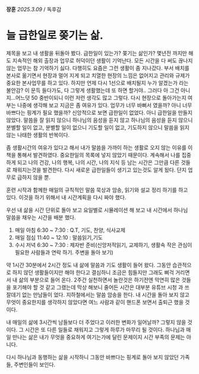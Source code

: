 **장훈** _2025.3.09_ / 독후감  
# 늘 급한일로 쫒기는 삶.

제목을 보고 내 생활을 뒤돌아 봤다. 급한일이 있는가? 쫒기는 삶인가? 몇년전 까지만 해도 지속적인 해외 출장과 업무로 허덕이던 생활이 기억난다. 모든 시간을 다 써도 끊나지 않는 업무는 참 기억하기 싫다. 다행히도 요즘은 그런 생활이 좀 지나갔다. 부서 배치를 본사로 옮기면서 현장과 멀어 지게 되고 치열한 현장의 느낌은 없어지고 관리와 규제가 중요한 본사업무를 하고 있다.  하지만 언제 다시 1선으로 배치될지 누가 알겠는가 라는 불안감? 이 문득 들다가도, 다 그렇게 생활했는데 또 하면 할거야.. 그러다 아 그건 아니지...어느덧 50 중반이되니 이런 저런 생각도 많고 그렇다. 다시 현장으로 돌아가는지 여부는 나중에 생각해 보고 지금은 좀 여유가 있다. 업무가 너무 바뻐서 였을까? 아니 너무 바쁘다는 핑계가 필요 했을까? 신앙적으로 보면 급한일이 없었다. 아니 급한일을 만들지 않았다. 말씀을 잘 읽지 않으니 하나님의 음성을 듣지 않고 하나님의 음성을 듣지 않으니 분별할 일이 없고, 분별할 일이 없으니 기도할 일이 없고, 기도하지 않으니 말씀을 읽지 않는 나태한 생활의 반복이다. 

좀 생활시간의 여유가 있다고 해서 내가 말씀을 가까이 하는 생활로 오지 않는 이유를 이 책을 통해서 발견하였다. 중요한일의 목록에 넣지 않았기 때문이다. 계속해서 나를 집중하게 되고 나의 건강, 나의 행복, 나의 시간, 나의 지식 등 남는 시간은 그만큼 다른 것들로 채워지는것을 발견한다. 다시 새로운 급한일들이 생기고 있는것도 알게 됬다. 단지 업무로 급하지 않을 뿐.  

훈련 시작과 함께한 매일의 규칙적인 말씀 묵상과 암송, 읽기와 설교 정리 하기를 하고 있다. 이것을 하기 위해서 내 시간계획을 다시 짜야 했다. 

우선 내 삶을 시간 단위로 돌아 보고 요일별로 시뮬레이션 해 보고 내 시간에서 하나님 말씀을 채우는 시간을 배분 했다.  
1. 매일 아침 6:30 ~ 7:30 : Q.T, 기도, 찬양, 식사교제
2. 매일 점심 11:40 ~ 12:10 : 말씀읽기,기도
3. 수시 저녁 6:30 ~ 7:30 : 제자반 준비(신앙저적읽기, 교제하기,  생활속 작은 관심이 필요한 사람들과 연락 하기. 주변을 돌아 보기)

약 1시간 30분에서 2시간 정도 내 삶에 말씀과 기도 생활이 들어 왔다. 그동안 습관적으로 하지 않던 생활들이지만 해야 한다고 결심하니 조금은 힘들지만 그래도 삐걱 거리면서 내 삶의 부분으로 들어 온다. 2주간 실천하면서 놀란것은 하기전엔 막연히 많은 것들을 포기해야 할 것 같고 그랬는데 막상 해보니 줄어든 시간은 대부분 유튜브 시청 과 쓰잘데기 없는 만남들이 었다. 
지하철에서는 말씀 암송을 한다. 내 시간을 돌아 보지 않고 무엇이 중요한지를 생각하지 않았다면 여느 사람과 같이 핸드폰 보면서 출퇴근 했을 것이다. 

내 매일의 삶에 3시간씩 남들보다 더 주었다고 이러한 변화가 일어날까? 그렇지 않을 것이다. 그 시간은 또 다른 일들로 채워지고 그렇게 하루가 마무리 될 것이다. 하나님과 매일 만나는 삶은 내가 무엇을 중요하게 여기는가에 달린 문제이지 시간 부족의 문제는 아니다. 

다시 하나님과 동행하는 삶을 시작하니 그동안 바쁘다는 핑계로 돌아 보지 않았던 가족들, 주변인들이 보인다. 
